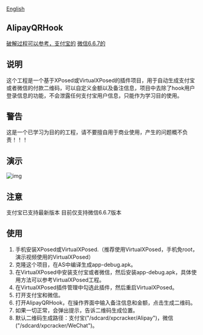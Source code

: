 [English](https://github.com/wayu002/AlipayQRHook/blob/master/ENGLISH.md)

AlipayQRHook
------

[破解过程可以参考，支付宝的](https://www.52pojie.cn/thread-821871-1-1.html)
[微信6.6.7的](https://www.52pojie.cn/forum.php?mod=viewthread&tid=823709&page=1#pid22661279)

说明
------
这个工程是一个基于XPosed或VirtualXPosed的插件项目，用于自动生成支付宝或者微信的付款二维码，可以自定义金额以及备注信息，项目中去除了hook用户登录信息的功能，不会泄露任何支付宝用户信息，只能作为学习目的使用。

警告
------
这是一个已学习为目的的工程，请不要擅自用于商业使用，产生的问题概不负责！！！

演示
------
![img](https://github.com/wayu002/AlipayQRHook/blob/master/record.gif)

注意
------
支付宝已支持最新版本
目前仅支持微信6.6.7版本

使用
------
1. 手机安装XPosed或VirtualXPosed.（推荐使用VirtualXPosed，手机免root，演示视频使用的VirtualXPosed）
2. 克隆这个项目，在AS中编译生成app-debug.apk。
3. 在VirtualXPosed中安装支付宝或者微信，然后安装app-debug.apk，具体使用方法可以参考VirtualXPosed工程。
4. 在VirtualXPosed插件管理中勾选此插件，然后重启VirtualXPosed。
5. 打开支付宝和微信。
6. 打开AlipayQRHook，在操作界面中输入备注信息和金额，点击生成二维码。
7. 如果一切正常，会弹出提示，告诉二维码生成位置。
8. 默认二维码生成路径：支付宝("/sdcard/xpcracker/Alipay")，微信("/sdcard/xpcracker/WeChat")。
